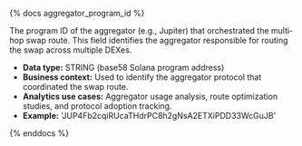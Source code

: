 {% docs aggregator_program_id %}

The program ID of the aggregator (e.g., Jupiter) that orchestrated the multi-hop swap route. This field identifies the aggregator responsible for routing the swap across multiple DEXes.

- **Data type:** STRING (base58 Solana program address)
- **Business context:** Used to identify the aggregator protocol that coordinated the swap route.
- **Analytics use cases:** Aggregator usage analysis, route optimization studies, and protocol adoption tracking.
- **Example:** 'JUP4Fb2cqiRUcaTHdrPC8h2gNsA2ETXiPDD33WcGuJB'

{% enddocs %} 